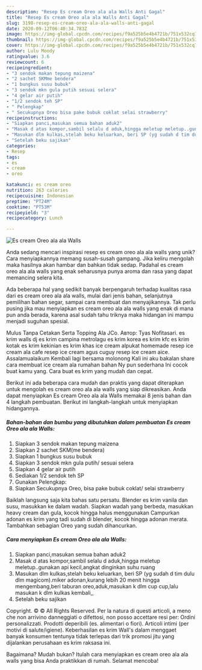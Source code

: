 ```yaml
---
description: "Resep Es cream Oreo ala ala Walls Anti Gagal"
title: "Resep Es cream Oreo ala ala Walls Anti Gagal"
slug: 3198-resep-es-cream-oreo-ala-ala-walls-anti-gagal
date: 2020-09-12T06:40:34.783Z
image: https://img-global.cpcdn.com/recipes/f9a525b5e4b4721b/751x532cq70/es-cream-oreo-ala-ala-walls-foto-resep-utama.jpg
thumbnail: https://img-global.cpcdn.com/recipes/f9a525b5e4b4721b/751x532cq70/es-cream-oreo-ala-ala-walls-foto-resep-utama.jpg
cover: https://img-global.cpcdn.com/recipes/f9a525b5e4b4721b/751x532cq70/es-cream-oreo-ala-ala-walls-foto-resep-utama.jpg
author: Lulu Moody
ratingvalue: 3.6
reviewcount: 6
recipeingredient:
- "3 sendok makan tepung maizena"
- "2 sachet SKMme bendera"
- "1 bungkus susu bubuk"
- "3 sendok mkn gula putih sesuai selera"
- "4 gelar air putih"
- "1/2 sendok teh SP"
- " Pelengkap"
- " Secukupnya Oreo bisa pake bubuk coklat selai strawberry"
recipeinstructions:
- "Siapkan panci,masukan semua bahan aduk2"
- "Masak d atas kompor,sambil selalu d aduk,hingga meletup meletup..gunakan api kecil,angkat dinginkan suhu ruang"
- "Masukan dlm kulkas,stelah beku keluarkan, beri SP (yg sudah d tim dulu dlm magicom).miker adonan,kurang lebih 20 menit hingga mengembang,beri taburan oreo,aduk,masukan k dlm cup cup,lalu masukan k dlm kulkas kembali,,"
- "Setelah beku sajikan"
categories:
- Resep
tags:
- es
- cream
- oreo

katakunci: es cream oreo 
nutrition: 263 calories
recipecuisine: Indonesian
preptime: "PT24M"
cooktime: "PT53M"
recipeyield: "3"
recipecategory: Lunch

---
```



![Es cream Oreo ala ala Walls](https://img-global.cpcdn.com/recipes/f9a525b5e4b4721b/751x532cq70/es-cream-oreo-ala-ala-walls-foto-resep-utama.jpg)

Anda sedang mencari inspirasi resep es cream oreo ala ala walls yang unik? Cara menyiapkannya memang susah-susah gampang. Jika keliru mengolah maka hasilnya akan hambar dan bahkan tidak sedap. Padahal es cream oreo ala ala walls yang enak seharusnya punya aroma dan rasa yang dapat memancing selera kita.

Ada beberapa hal yang sedikit banyak berpengaruh terhadap kualitas rasa dari es cream oreo ala ala walls, mulai dari jenis bahan, selanjutnya pemilihan bahan segar, sampai cara membuat dan menyajikannya. Tak perlu pusing jika mau menyiapkan es cream oreo ala ala walls yang enak di mana pun anda berada, karena asal sudah tahu triknya maka hidangan ini mampu menjadi suguhan spesial.

Mulus Tanpa Cetakan Serta Topping Ala JCo. Автор: Tyas Nofitasari. es krim walls dj es krim campina metrolagu es krim korea es krim kfc es krim kotak es krim kekinian es krim khas ice cream alpukat homemade resep ice cream ala cafe resep ice cream agus cuguy resep ice cream aice. Assalamualaikum Kembali lagi bersama molonong Kali ini aku bakalan share cara membuat ice cream ala rumahan bahan Ny pun sederhana Ini cocok buat kamu yang. Cara buat es krim yang mudah dan cepat.


Berikut ini ada beberapa cara mudah dan praktis yang dapat diterapkan untuk mengolah es cream oreo ala ala walls yang siap dikreasikan. Anda dapat menyiapkan Es cream Oreo ala ala Walls memakai 8 jenis bahan dan 4 langkah pembuatan. Berikut ini langkah-langkah untuk menyiapkan hidangannya.

<!--inarticleads1-->

##### Bahan-bahan dan bumbu yang dibutuhkan dalam pembuatan Es cream Oreo ala ala Walls:

1. Siapkan 3 sendok makan tepung maizena
1. Siapkan 2 sachet SKM(me bendera)
1. Siapkan 1 bungkus susu bubuk
1. Siapkan 3 sendok mkn gula putih/ sesuai selera
1. Siapkan 4 gelar air putih
1. Sediakan 1/2 sendok teh SP
1. Gunakan  Pelengkap:
1. Siapkan  Secukupnya Oreo, bisa pake bubuk coklat/ selai strawberry


Baiklah langsung saja kita bahas satu persatu. Blender es krim vanila dan susu, masukkan ke dalam wadah. Siapkan wadah yang berbeda, masukkan heavy cream dan gula, kocok hingga halus menggunakan Campurkan adonan es krim yang tadi sudah di blender, kocok hingga adonan merata. Tambahkan sebagian Oreo yang sudah dihancurkan. 

<!--inarticleads2-->

##### Cara menyiapkan Es cream Oreo ala ala Walls:

1. Siapkan panci,masukan semua bahan aduk2
1. Masak d atas kompor,sambil selalu d aduk,hingga meletup meletup..gunakan api kecil,angkat dinginkan suhu ruang
1. Masukan dlm kulkas,stelah beku keluarkan, beri SP (yg sudah d tim dulu dlm magicom).miker adonan,kurang lebih 20 menit hingga mengembang,beri taburan oreo,aduk,masukan k dlm cup cup,lalu masukan k dlm kulkas kembali,,
1. Setelah beku sajikan


Copyright. © © All Rights Reserved. Per la natura di questi articoli, a meno che non arrivino danneggiati o difettosi, non posso accettare resi per: Ordini personalizzati. Prodotti deperibili (es. alimentari o fiori). Articoli intimi (per motivi di salute/igiene). Keberhasilan es krim Wall&#39;s dalam menggaet banyak konsumen tentunya tidak terlepas dari trik promosi jitu yang dijalankan perusahaan es krim raksasa ini. 

Bagaimana? Mudah bukan? Itulah cara menyiapkan es cream oreo ala ala walls yang bisa Anda praktikkan di rumah. Selamat mencoba!
